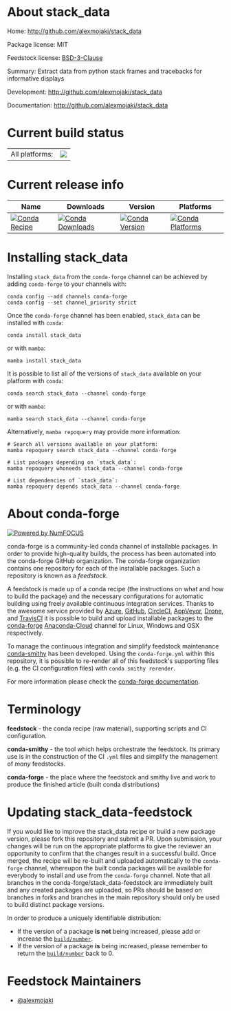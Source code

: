 About stack_data
================

Home: http://github.com/alexmojaki/stack_data

Package license: MIT

Feedstock license: [BSD-3-Clause](https://github.com/conda-forge/stack_data-feedstock/blob/main/LICENSE.txt)

Summary: Extract data from python stack frames and tracebacks for informative displays

Development: http://github.com/alexmojaki/stack_data

Documentation: http://github.com/alexmojaki/stack_data

Current build status
====================


<table><tr><td>All platforms:</td>
    <td>
      <a href="https://dev.azure.com/conda-forge/feedstock-builds/_build/latest?definitionId=8751&branchName=main">
        <img src="https://dev.azure.com/conda-forge/feedstock-builds/_apis/build/status/stack_data-feedstock?branchName=main">
      </a>
    </td>
  </tr>
</table>

Current release info
====================

| Name | Downloads | Version | Platforms |
| --- | --- | --- | --- |
| [![Conda Recipe](https://img.shields.io/badge/recipe-stack_data-green.svg)](https://anaconda.org/conda-forge/stack_data) | [![Conda Downloads](https://img.shields.io/conda/dn/conda-forge/stack_data.svg)](https://anaconda.org/conda-forge/stack_data) | [![Conda Version](https://img.shields.io/conda/vn/conda-forge/stack_data.svg)](https://anaconda.org/conda-forge/stack_data) | [![Conda Platforms](https://img.shields.io/conda/pn/conda-forge/stack_data.svg)](https://anaconda.org/conda-forge/stack_data) |

Installing stack_data
=====================

Installing `stack_data` from the `conda-forge` channel can be achieved by adding `conda-forge` to your channels with:

```
conda config --add channels conda-forge
conda config --set channel_priority strict
```

Once the `conda-forge` channel has been enabled, `stack_data` can be installed with `conda`:

```
conda install stack_data
```

or with `mamba`:

```
mamba install stack_data
```

It is possible to list all of the versions of `stack_data` available on your platform with `conda`:

```
conda search stack_data --channel conda-forge
```

or with `mamba`:

```
mamba search stack_data --channel conda-forge
```

Alternatively, `mamba repoquery` may provide more information:

```
# Search all versions available on your platform:
mamba repoquery search stack_data --channel conda-forge

# List packages depending on `stack_data`:
mamba repoquery whoneeds stack_data --channel conda-forge

# List dependencies of `stack_data`:
mamba repoquery depends stack_data --channel conda-forge
```


About conda-forge
=================

[![Powered by
NumFOCUS](https://img.shields.io/badge/powered%20by-NumFOCUS-orange.svg?style=flat&colorA=E1523D&colorB=007D8A)](https://numfocus.org)

conda-forge is a community-led conda channel of installable packages.
In order to provide high-quality builds, the process has been automated into the
conda-forge GitHub organization. The conda-forge organization contains one repository
for each of the installable packages. Such a repository is known as a *feedstock*.

A feedstock is made up of a conda recipe (the instructions on what and how to build
the package) and the necessary configurations for automatic building using freely
available continuous integration services. Thanks to the awesome service provided by
[Azure](https://azure.microsoft.com/en-us/services/devops/), [GitHub](https://github.com/),
[CircleCI](https://circleci.com/), [AppVeyor](https://www.appveyor.com/),
[Drone](https://cloud.drone.io/welcome), and [TravisCI](https://travis-ci.com/)
it is possible to build and upload installable packages to the
[conda-forge](https://anaconda.org/conda-forge) [Anaconda-Cloud](https://anaconda.org/)
channel for Linux, Windows and OSX respectively.

To manage the continuous integration and simplify feedstock maintenance
[conda-smithy](https://github.com/conda-forge/conda-smithy) has been developed.
Using the ``conda-forge.yml`` within this repository, it is possible to re-render all of
this feedstock's supporting files (e.g. the CI configuration files) with ``conda smithy rerender``.

For more information please check the [conda-forge documentation](https://conda-forge.org/docs/).

Terminology
===========

**feedstock** - the conda recipe (raw material), supporting scripts and CI configuration.

**conda-smithy** - the tool which helps orchestrate the feedstock.
                   Its primary use is in the construction of the CI ``.yml`` files
                   and simplify the management of *many* feedstocks.

**conda-forge** - the place where the feedstock and smithy live and work to
                  produce the finished article (built conda distributions)


Updating stack_data-feedstock
=============================

If you would like to improve the stack_data recipe or build a new
package version, please fork this repository and submit a PR. Upon submission,
your changes will be run on the appropriate platforms to give the reviewer an
opportunity to confirm that the changes result in a successful build. Once
merged, the recipe will be re-built and uploaded automatically to the
`conda-forge` channel, whereupon the built conda packages will be available for
everybody to install and use from the `conda-forge` channel.
Note that all branches in the conda-forge/stack_data-feedstock are
immediately built and any created packages are uploaded, so PRs should be based
on branches in forks and branches in the main repository should only be used to
build distinct package versions.

In order to produce a uniquely identifiable distribution:
 * If the version of a package **is not** being increased, please add or increase
   the [``build/number``](https://docs.conda.io/projects/conda-build/en/latest/resources/define-metadata.html#build-number-and-string).
 * If the version of a package **is** being increased, please remember to return
   the [``build/number``](https://docs.conda.io/projects/conda-build/en/latest/resources/define-metadata.html#build-number-and-string)
   back to 0.

Feedstock Maintainers
=====================

* [@alexmojaki](https://github.com/alexmojaki/)

